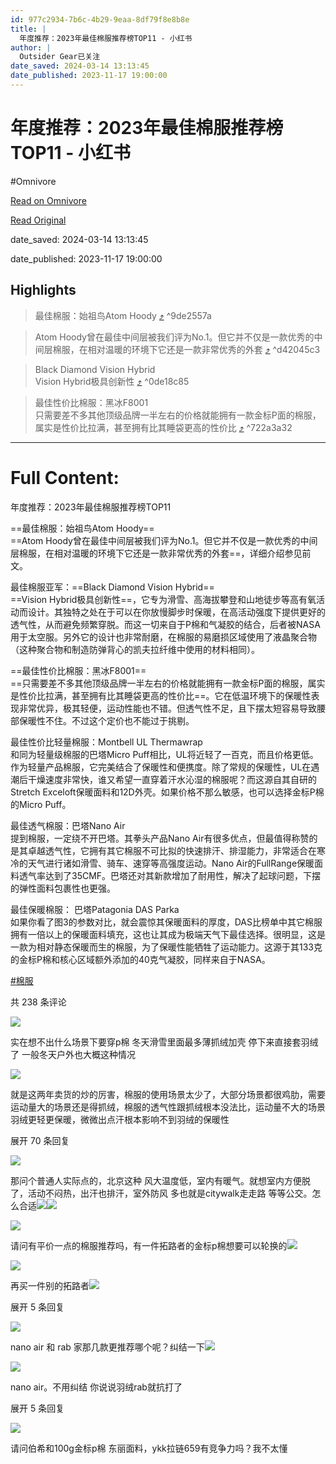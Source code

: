 ```yaml
---
id: 977c2934-7b6c-4b29-9eaa-8df79f8e8b8e
title: |
  年度推荐：2023年最佳棉服推荐榜TOP11 - 小红书
author: |
  Outsider Gear已关注
date_saved: 2024-03-14 13:13:45
date_published: 2023-11-17 19:00:00
---
```


# 年度推荐：2023年最佳棉服推荐榜TOP11 - 小红书
#Omnivore

[Read on Omnivore](https://omnivore.app/me/2023-top-11-18e3df49fb8)

[Read Original](https://www.xiaohongshu.com/explore/6558b9bc0000000032027898?app_platform=ios&app_version=8.17&apptime=1702544717&appuid=6297cc6e000000002102baa2&author_share=1&share_from_user_hidden=true&type=normal&xhsshare=CopyLink)

date_saved: 2024-03-14 13:13:45

date_published: 2023-11-17 19:00:00

## Highlights

> 最佳棉服：始祖鸟Atom Hoody [⤴️](https://omnivore.app/me/2023-top-11-18e3df49fb8#9de2557a-c35c-4788-8a8f-3a72019e07af)  ^9de2557a

> Atom Hoody曾在最佳中间层被我们评为No.1。但它并不仅是一款优秀的中间层棉服，在相对温暖的环境下它还是一款非常优秀的外套 [⤴️](https://omnivore.app/me/2023-top-11-18e3df49fb8#d42045c3-10b3-436d-84bf-eb62d8b4a917)  ^d42045c3

> Black Diamond Vision Hybrid  
> Vision Hybrid极具创新性 [⤴️](https://omnivore.app/me/2023-top-11-18e3df49fb8#0de18c85-f9b4-475b-bf56-173e368a9375)  ^0de18c85

> 最佳性价比棉服：黑冰F8001  
> 只需要差不多其他顶级品牌一半左右的价格就能拥有一款金标P面的棉服，属实是性价比拉满，甚至拥有比其睡袋更高的性价比 [⤴️](https://omnivore.app/me/2023-top-11-18e3df49fb8#722a3a32-7242-40fa-bd51-885881085974)  ^722a3a32


--- 

# Full Content: 

年度推荐：2023年最佳棉服推荐榜TOP11

==最佳棉服：始祖鸟Atom Hoody==  
==Atom Hoody曾在最佳中间层被我们评为No.1。但它并不仅是一款优秀的中间层棉服，在相对温暖的环境下它还是一款非常优秀的外套==，详细介绍参见前文。

最佳棉服亚军：==Black Diamond Vision Hybrid==  
==Vision Hybrid极具创新性==，它专为滑雪、高海拔攀登和山地徒步等高有氧活动而设计。其独特之处在于可以在你放慢脚步时保暖，在高活动强度下提供更好的透气性，从而避免频繁穿脱。而这一切来自于P棉和气凝胶的结合，后者被NASA用于太空服。另外它的设计也非常耐磨，在棉服的易磨损区域使用了液晶聚合物（这种聚合物和制造防弹背心的凯夫拉纤维中使用的材料相同）。

==最佳性价比棉服：黑冰F8001==  
==只需要差不多其他顶级品牌一半左右的价格就能拥有一款金标P面的棉服，属实是性价比拉满，甚至拥有比其睡袋更高的性价比==。它在低温环境下的保暖性表现非常优异，极其轻便，运动性能也不错。但透气性不足，且下摆太短容易导致腰部保暖性不住。不过这个定价也不能过于挑剔。

最佳性价比轻量棉服：Montbell UL Thermawrap  
和同为轻量级棉服的巴塔Micro Puff相比，UL将近轻了一百克，而且价格更低。作为轻量产品棉服，它完美结合了保暖性和便携度。除了常规的保暖性，UL在遇潮后干燥速度非常快，谁又希望一直穿着汗水沁湿的棉服呢？而这源自其自研的Stretch Exceloft保暖面料和12D外壳。如果价格不那么敏感，也可以选择金标P棉的Micro Puff。

最佳透气棉服：巴塔Nano Air  
提到棉服，一定绕不开巴塔。其拳头产品Nano Air有很多优点，但最值得称赞的是其卓越透气性，它拥有其它棉服不可比拟的快速排汗、排湿能力，非常适合在寒冷的天气进行诸如滑雪、骑车、速穿等高强度运动。Nano Air的FullRange保暖面料透气率达到了35CMF。巴塔还对其新款增加了耐用性，解决了起球问题，下摆的弹性面料包裹性也更强。

最佳保暖棉服： 巴塔Patagonia DAS Parka  
如果你看了图3的参数对比，就会震惊其保暖面料的厚度，DAS比榜单中其它棉服拥有一倍以上的保暖面料填充，这也让其成为极端天气下最佳选择。很明显，这是一款为相对静态保暖而生的棉服，为了保暖性能牺牲了运动能力。这源于其133克的金标P棉和核心区域额外添加的40克气凝胶，同样来自于NASA。

[#棉服](https://www.xiaohongshu.com/search%5Fresult?keyword=%25E6%25A3%2589%25E6%259C%258D&type=54&source=web%5Fnote%5Fdetail%5Fr10)

共 238 条评论

[![](https://proxy-prod.omnivore-image-cache.app/0x0,sLCHRdwtNfvu6Z1JQJkeY9gK7iO9qjybTwo4yZZwZ5yk/https://sns-avatar-qc.xhscdn.com/avatar/1040g2jo30qvueu7hha6g5o4ikiv093l60auq2bo?imageView2/2/w/120/format/jpg|imageMogr2/strip)](https://www.xiaohongshu.com/user/profile/6092a4be0000000001008ea6)

实在想不出什么场景下要穿p棉 冬天滑雪里面最多薄抓绒加壳 停下来直接套羽绒了 一般冬天户外也大概这种情况

[![](https://proxy-prod.omnivore-image-cache.app/0x0,soheDzRnBvKzmCii3Szhu8XvHc3Hzlxs9Xd-bDqJlqn8/https://sns-avatar-qc.xhscdn.com/avatar/615fca322174bd8cefc206f5.jpg?imageView2/2/w/120/format/jpg|imageMogr2/strip)](https://www.xiaohongshu.com/user/profile/5d6f828a0000000001019946)

就是这两年卖货的炒的厉害，棉服的使用场景太少了，大部分场景都很鸡肋，需要运动量大的场景还是得抓绒，棉服的透气性跟抓绒根本没法比，运动量不大的场景羽绒更轻更保暖，微微出点汗根本影响不到羽绒的保暖性

展开 70 条回复

[![](https://proxy-prod.omnivore-image-cache.app/0x0,suSHNtva8bp5n_egkQ4dxUZlD38S5j6vsWRjeaxH6UV8/https://sns-avatar-qc.xhscdn.com/avatar/6368e2d8000000001f015528.jpg?imageView2/2/w/120/format/jpg|imageMogr2/strip)](https://www.xiaohongshu.com/user/profile/6368e2d8000000001f015528)

那问个普通人实际点的，北京这种 风大温度低，室内有暖气。就想室内方便脱了，活动不闷热，出汗也排汗，室外防风 多也就是citywalk走走路 等等公交。怎么合适![](https://proxy-prod.omnivore-image-cache.app/0x0,sQli9eS8Hl5NwR29UgvJT0g359eSVZa-RtoDzZtcd9Sg/https://picasso-static.xiaohongshu.com/fe-platform/d1a34cf8aeac526d36890d3e8f727192a6808ecf.png)![](https://proxy-prod.omnivore-image-cache.app/0x0,sQli9eS8Hl5NwR29UgvJT0g359eSVZa-RtoDzZtcd9Sg/https://picasso-static.xiaohongshu.com/fe-platform/d1a34cf8aeac526d36890d3e8f727192a6808ecf.png)

[![](https://proxy-prod.omnivore-image-cache.app/0x0,sThjx-JcjF6Z62RsOlrDvomiFo1V6oFsyXBPD0Yh6vko/https://sns-avatar-qc.xhscdn.com/avatar/1040g2jo30qfk0g4b0c005niu71ig854h9ijv3eg?imageView2/2/w/120/format/jpg|imageMogr2/strip)](https://www.xiaohongshu.com/user/profile/5e5e38650000000001001491)

请问有平价一点的棉服推荐吗，有一件拓路者的金标p棉想要可以轮换的![](https://proxy-prod.omnivore-image-cache.app/0x0,sQli9eS8Hl5NwR29UgvJT0g359eSVZa-RtoDzZtcd9Sg/https://picasso-static.xiaohongshu.com/fe-platform/d1a34cf8aeac526d36890d3e8f727192a6808ecf.png)

[![](https://proxy-prod.omnivore-image-cache.app/0x0,sEy6qESvnP7xSEWS0jzMCsdbAk6xXrX8O1FjgBvtUbf0/https://sns-avatar-qc.xhscdn.com/avatar/1040g2jo30scqg02h3e605ncm0qn08kefjmb3e7g?imageView2/2/w/120/format/jpg|imageMogr2/strip)](https://www.xiaohongshu.com/user/profile/5d9606ae00000000010051cf)

再买一件别的拓路者![](https://proxy-prod.omnivore-image-cache.app/0x0,sQli9eS8Hl5NwR29UgvJT0g359eSVZa-RtoDzZtcd9Sg/https://picasso-static.xiaohongshu.com/fe-platform/d1a34cf8aeac526d36890d3e8f727192a6808ecf.png)

展开 5 条回复

[![](https://proxy-prod.omnivore-image-cache.app/0x0,sChTC6M9bZz81dpoyfbPKmXBk1bBZXwhm4owEygjwuAs/https://sns-avatar-qc.xhscdn.com/avatar/6417cdd71633662142feedae.jpg?imageView2/2/w/120/format/jpg|imageMogr2/strip)](https://www.xiaohongshu.com/user/profile/5667769a447608231eeda131)

nano air 和 rab 家那几款更推荐哪个呢？纠结一下![](https://proxy-prod.omnivore-image-cache.app/0x0,swLJ3Am5BGjvrD68JGNcwxNna-d0qVq3bHyc1seaHfaU/https://picasso-static.xiaohongshu.com/fe-platform/ca75b2fc85b0a3e171fe5df1cbf90efdcd3ba571.png)

[![](https://proxy-prod.omnivore-image-cache.app/0x0,sEy6qESvnP7xSEWS0jzMCsdbAk6xXrX8O1FjgBvtUbf0/https://sns-avatar-qc.xhscdn.com/avatar/1040g2jo30scqg02h3e605ncm0qn08kefjmb3e7g?imageView2/2/w/120/format/jpg|imageMogr2/strip)](https://www.xiaohongshu.com/user/profile/5d9606ae00000000010051cf)

nano air。不用纠结 你说说羽绒rab就抗打了

展开 5 条回复

[![](https://proxy-prod.omnivore-image-cache.app/0x0,siDLUArhL2CuX3EjMIu_GtOMS071YCWncZPDF7s8VGzs/https://sns-avatar-qc.xhscdn.com/avatar/5c6654cfcc32620001559ed6.jpg?imageView2/2/w/120/format/jpg|imageMogr2/strip)](https://www.xiaohongshu.com/user/profile/5c6653d2000000001200d1ef)

请问伯希和100g金标p棉 东丽面料，ykk拉链659有竞争力吗？我不太懂
